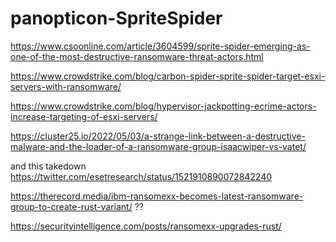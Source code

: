 # panopticon-SpriteSpider

https://www.csoonline.com/article/3604599/sprite-spider-emerging-as-one-of-the-most-destructive-ransomware-threat-actors.html

https://www.crowdstrike.com/blog/carbon-spider-sprite-spider-target-esxi-servers-with-ransomware/

https://www.crowdstrike.com/blog/hypervisor-jackpotting-ecrime-actors-increase-targeting-of-esxi-servers/

https://cluster25.io/2022/05/03/a-strange-link-between-a-destructive-malware-and-the-loader-of-a-ransomware-group-isaacwiper-vs-vatet/

and this takedown https://twitter.com/esetresearch/status/1521910890072842240

https://therecord.media/ibm-ransomexx-becomes-latest-ransomware-group-to-create-rust-variant/ ??

https://securityintelligence.com/posts/ransomexx-upgrades-rust/

